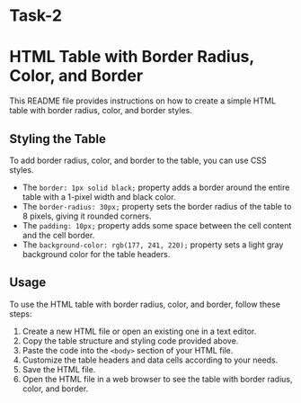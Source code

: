 # Task-2
# HTML Table with Border Radius, Color, and Border

This README file provides instructions on how to create a simple HTML table with border radius, color, and border styles.

## Styling the Table

To add border radius, color, and border to the table, you can use CSS styles.

- The `border: 1px solid black;` property adds a border around the entire table with a 1-pixel width and black color.
- The `border-radius: 30px;` property sets the border radius of the table to 8 pixels, giving it rounded corners.
- The `padding: 10px;` property adds some space between the cell content and the cell border.
- The `background-color: rgb(177, 241, 220);` property sets a light gray background color for the table headers.


## Usage

To use the HTML table with border radius, color, and border, follow these steps:

1. Create a new HTML file or open an existing one in a text editor.
2. Copy the table structure and styling code provided above.
3. Paste the code into the `<body>` section of your HTML file.
4. Customize the table headers and data cells according to your needs.
5. Save the HTML file.
6. Open the HTML file in a web browser to see the table with border radius, color, and border.
